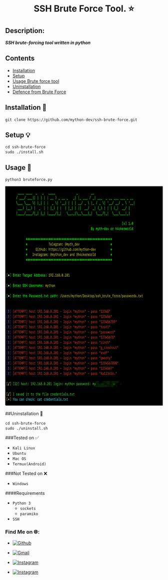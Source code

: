 <h1 align="center">SSH Brute Force Tool. ⭐</h1>

## Description:

***SSH brute-forcing tool written in python***

## Contents

- [Installation](##installation-floppy_disk)
- [Setup](##setup-bulb)
- [Usage Brute force tool](##usage-rocket)
- [Uninstallation](##uninstallation)
- [Defence from Brute Force](https://www.hackingarticles.in/defend-against-brute-force-attack-with-fail2ban)

## Installation :floppy_disk:

```
git clone https://github.com/mython-dev/ssh-brute-force.git
```

## Setup :bulb:

```
cd ssh-brute-force
sudo ./install.sh
```
## Usage :rocket:

```
python3 bruteforce.py
```
<p align = "center">
<img src="https://github.com/mython-dev/ssh-brute-force/blob/main/screenshots/screenshots.png" width="600" height="700">
</p>
##Uninstallation  📁

```
cd ssh-brute-force
sudo ./uninstall.sh
```

<!-- ### Support

OS         | Support Level
-----------|-----------
Linux      | ✅
Android    | ✅
iPhone     | ❌
MacOS      | ✅
Windows    | Not tested -->

###Tested on ✅

 - `Kali Linux`
 - `Ubuntu`
 - `Mac OS`
 - `Termux(Android)`

###Not Tested on ❌

 - `Windows`

####Requirements

- `Python 3`
    - `sockets`
    - `paramiko`
- `SSH`


###  Find Me on 🌐:

- [![Github](https://img.shields.io/badge/Github-mython_dev-green?style=for-the-badge&logo=github)](https://github.com/mython-dev)

- [![Gmail](https://img.shields.io/badge/Gmail-miton0030-green?style=for-the-badge&logo=gmail)](mailto:miton0030@gmail.com)

- [![Instagram](https://img.shields.io/badge/mython_dev--green?style=for-the-badge&logo=instagram)](https://instagram.com/mython_dev)
- [![Instagram](https://img.shields.io/badge/h4ckerworld--green?style=for-the-badge&logo=instagram)](https://instagram.com/h4ckerworld)
